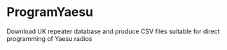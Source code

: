 # ProgramYaesu
Download UK repeater database and produce CSV files suitable for direct programming of Yaesu radios
